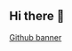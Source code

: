 ## Hi there 👋

[Github banner](https://github.com/annamariakou/annamariakou/assets/110191105/42c0c96c-2956-436f-9500-12d709470415)

<!--
**annamariakou/annamariakou** is a ✨ _special_ ✨ repository because its!
 `README.md` (this file) appears on your GitHub profile.

Here are some ideas to get you started:

- 🔭 I’m currently working on ...
- 🌱 I’m currently learning ...
- 👯 I’m looking to collaborate on ...
- 🤔 I’m looking for help with ...
- 💬 Ask me about ...
- 📫 How to reach me: ...
- 😄 Pronouns: ...
- ⚡ Fun fact: ...
-->
